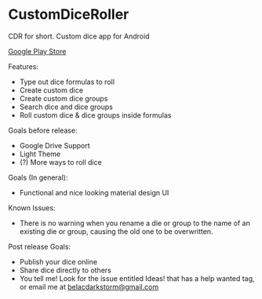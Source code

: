 # CustomDiceRoller
CDR for short. Custom dice app for Android

[Google Play Store](https://play.google.com/store/apps/details?id=com.apps.darkstorm.cdr)

Features:
* Type out dice formulas to roll
* Create custom dice
* Create custom dice groups
* Search dice and dice groups
* Roll custom dice & dice groups inside formulas

Goals before release:
* Google Drive Support
* Light Theme
* (?) More ways to roll dice

Goals (In general):
* Functional and nice looking material design UI

Known Issues:
* There is no warning when you rename a die or group to the name of an existing die or group, causing the old one to be overwritten.

Post release Goals:
* Publish your dice online
* Share dice directly to others
* You tell me! Look for the issue entitled Ideas! that has a help wanted tag, or email me at belacdarkstorm@gmail.com
